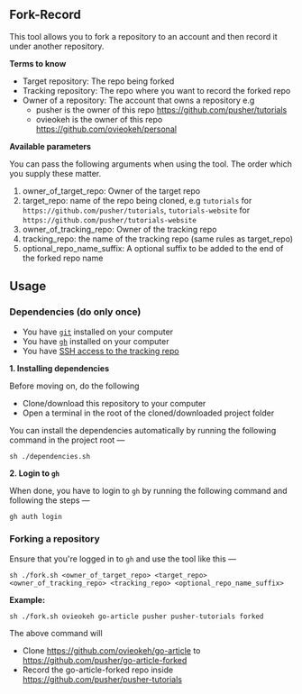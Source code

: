 ## Fork-Record

This tool allows you to fork a repository to an account and then record it under another repository.

**Terms to know**

- Target repository: The repo being forked
- Tracking repository: The repo where you want to record the forked repo
- Owner of a repository: The account that owns a repository e.g
  - pusher is the owner of this repo https://github.com/pusher/tutorials
  - ovieokeh is the owner of this repo https://github.com/ovieokeh/personal

**Available parameters**

You can pass the following arguments when using the tool. The order which you supply these matter.

1. owner_of_target_repo: Owner of the target repo
2. target_repo: name of the repo being cloned, e.g `tutorials` for `https://github.com/pusher/tutorials`, `tutorials-website` for `https://github.com/pusher/tutorials-website`
3. owner_of_tracking_repo: Owner of the tracking repo
4. tracking_repo: the name of the tracking repo (same rules as target_repo)
5. optional_repo_name_suffix: A optional suffix to be added to the end of the forked repo name

## Usage

### Dependencies (do only once)

- You have [`git`](https://git-scm.com/) installed on your computer
- You have [`gh`](https://cli.github.com/) installed on your computer
- You have [SSH access to the tracking repo](https://docs.github.com/en/authentication/connecting-to-github-with-ssh/adding-a-new-ssh-key-to-your-github-account)

**1. Installing dependencies**

Before moving on, do the following

- Clone/download this repository to your computer
- Open a terminal in the root of the cloned/downloaded project folder

You can install the dependencies automatically by running the following command in the project root —

```
sh ./dependencies.sh
```

**2. Login to `gh`**

When done, you have to login to `gh` by running the following command and following the steps —

```
gh auth login
```

### Forking a repository

Ensure that you're logged in to `gh` and use the tool like this —

```
sh ./fork.sh <owner_of_target_repo> <target_repo> <owner_of_tracking_repo> <tracking_repo> <optional_repo_name_suffix>
```

**Example:**

```
sh ./fork.sh ovieokeh go-article pusher pusher-tutorials forked
```

The above command will

- Clone https://github.com/ovieokeh/go-article to https://github.com/pusher/go-article-forked
- Record the go-article-forked repo inside https://github.com/pusher/pusher-tutorials
